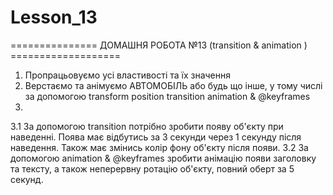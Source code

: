 # Lesson_13
=============== ДОМАШНЯ РОБОТА №13  (transition & animation ) ===================
1) Пропрацьовуємо усі властивості та їх значення
2) Верстаємо та анімуємо АВТОМОБІЛЬ або будь що інше, у тому числі за допомогою transform position transition animation & @keyframes
3) 
3.1 За допомогою transition потрібно зробити появу об'єкту при наведенні. Поява має відбутись за 3 секунди через 1 секунду після наведення. Також має змінись колір фону об'єкту після появи.
3.2 За допомогою animation & @keyframes зробити анімацію появи заголовку та тексту, а також неперервну ротацію об'єкту, повний оберт за 5 секунд.
